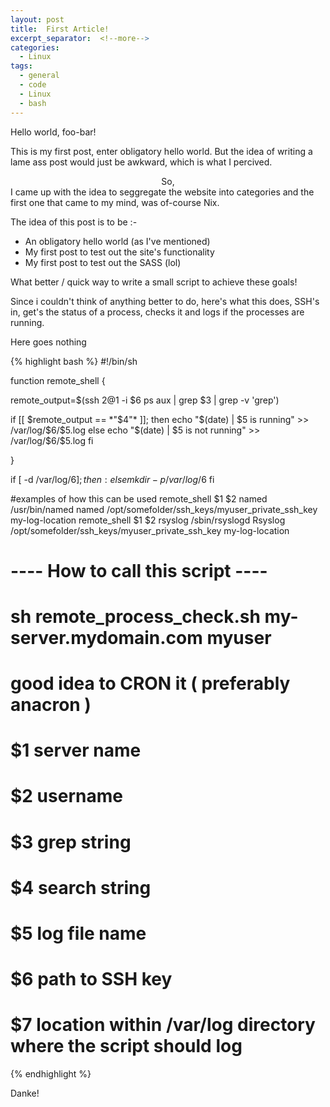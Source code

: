 ```yaml
---
layout: post
title:  First Article!
excerpt_separator:  <!--more-->
categories:
  - Linux
tags:
  - general
  - code
  - Linux
  - bash
---
```


Hello world, foo-bar!

This is my first post, enter obligatory hello world. 
But the idea of writing a lame ass post would just be awkward, which is what I percived.
<center>So,</center>
I came up with the idea to seggregate the website into categories and the first one that came to my mind, was of-course Nix. 

The idea of this post is to be :- 
- An obligatory hello world (as I've mentioned)
-  My first post to test out the site's functionality
- My first post to test out the SASS (lol)


What better / quick way to write a small script to achieve these goals!

Since i couldn't think of anything better to do, here's what this does, SSH's in, get's the status of a process, checks it and logs if the processes are running.

Here goes nothing

{% highlight bash %}
#!/bin/sh

function remote_shell {

remote_output=$(ssh $2@$1 -i $6 ps aux | grep $3 | grep -v 'grep')

if [[ $remote_output == *"$4"* ]]; then
  echo "$(date) | $5 is running" >> /var/log/$6/$5.log
else
  echo "$(date) | $5 is not running" >> /var/log/$6/$5.log
fi

}

if [ -d /var/log/$6 ]; then
  :
else
  mkdir -p /var/log/$6
fi

#examples of how this can be used 
remote_shell $1 $2 named /usr/bin/named named /opt/somefolder/ssh_keys/myuser_private_ssh_key my-log-location
remote_shell $1 $2 rsyslog /sbin/rsyslogd Rsyslog /opt/somefolder/ssh_keys/myuser_private_ssh_key my-log-location

# ---- How to call this script ----
# sh remote_process_check.sh my-server.mydomain.com myuser
# good idea to CRON it ( preferably anacron )

#    $1 server name
#    $2 username
#    $3 grep string
#    $4 search string
#    $5 log file name
#    $6 path to SSH key
#    $7 location within /var/log directory where the script should log

{% endhighlight %}

 Danke!
